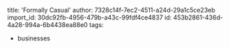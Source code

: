 title: 'Formally Casual'
author: 7328c14f-7ec2-4511-a24d-29a1c5ce23eb
import_id: 30dc92fb-4956-479b-a43c-99fdf4ce4837
id: 453b2861-436d-4a28-994a-6b4438ea88e0
tags:
  - businesses
